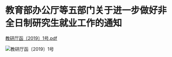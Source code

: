 # 教育部办公厅等五部门关于进一步做好非全日制研究生就业工作的通知
[教研厅函〔2019〕1号.pdf](https://github.com/user-attachments/files/19484777/2019.1.pdf)

![教研厅函〔2019〕1号](https://github.com/user-attachments/assets/85b58054-0c44-4ff7-8727-188fa2c0e5dd)
